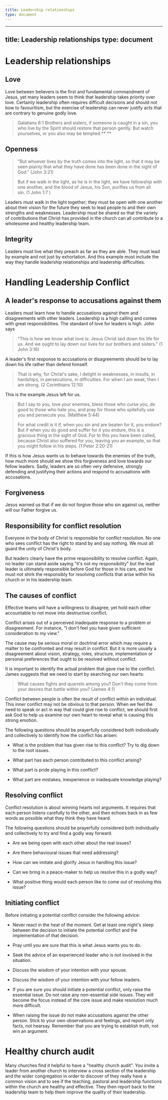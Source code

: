 ```yaml
---
title: Leadership relationships
type: document
---
```

---
title: Leadership relationships
type: document
---
# Leadership relationships 

## Love 

Love between believers is the first and fundamental commandment of
Jesus, yet many leaders seem to think that leadership takes priority
over love. Certainly leadership often requires difficult decisions and
should not bow to favouritism, but the exercise of leadership can never
justify acts that are contrary to genuine godly love. 

> Galatians 6:1 Brothers and sisters, if someone is caught in a sin, you
> who live by the Spirit should restore that person gently. But watch
> yourselves, or you also may be tempted.** **

## Openness 

> "But whoever lives by the truth comes into the light, so that it may
> be seen plainly that what they have done has been done in the sight of
> God." (John 3:21)
>
> But if we walk in the light, as he is in the light, we have fellowship
> with one another, and the blood of Jesus, his Son, purifies us from
> all sin. (1 John 1:7 )

Leaders must walk in the light together; they must be open with one
another about their vision for the future they seek to lead people to
and their own strengths and weaknesses. Leadership must be shared so
that the variety of contributions that Christ has provided in the church
can all contribute to a wholesome and healthy leadership team. 

## Integrity 

Leaders must live what they preach as far as they are able. They must
lead by example and not just by exhortation. And this example must
include the way they handle leadership relationships and leadership
difficulties. 

# Handling Leadership Conflict

## A leader's response to accusations against them 

Leaders must learn how to handle accusations against them and
disagreements with other leaders. Leadership is a high calling and comes
with great responsibilities. The standard of love for leaders is high.
John says  

> "This is how we know what love is: Jesus Christ laid down his life for
> us. And we ought to lay down our lives for our brothers and sisters."
> (1 John 3:16)

A leader's first response to accusations or disagreements should be to
lay down his life rather than defend himself.  

> That is why, for Christ's sake, I delight in weaknesses, in insults,
> in hardships, in persecutions, in difficulties. For when I am weak,
> then I am strong. (2 Corinthians 12:10)

This is the example Jesus left for us.  

> But I say to you, love your enemies, bless those who curse you, do
> good to those who hate you, and pray for those who spitefully use you
> and persecute you. (Matthew 5:44)
>
> For what credit is it if, when you sin and are beaten for it, you
> endure? But if when you do good and suffer for it you endure, this is
> a gracious thing in the sight of God. For to this you have been
> called, because Christ also suffered for you, leaving you an example,
> so that you might follow in his steps. (1 Peter 2:20-21)

If this is how Jesus wants us to behave towards the enemies of the
truth, how much more should we show this forgiveness and love towards
our fellow leaders. Sadly, leaders are so often very defensive, strongly
defending and justifying their actions and respond to accusations with
accusations. 

## Forgiveness 

Jesus warned us that if we do not forgive those who sin against us,
neither will our Father forgive us. 

## Responsibility for conflict resolution 

Everyone in the body of Christ is responsible for conflict resolution.
No one who sees conflict has the right to stand by and say nothing. We
must all guard the unity of Christ's body. 

But leaders clearly have the prime responsibility to resolve conflict.
Again, no leader can stand aside saying "it's not my responsibility" but
the lead leader is ultimately responsible before God for those in his
care, and he must not shirk the responsibly for resolving conflicts that
arise within his church or in his leadership team. 

## The causes of conflict 

Effective teams will have a willingness to disagree, yet hold each other
accountable to not move into destructive conflict. 

Conflict arises out of a perceived inadequate response to a problem or
disagreement. For instance, "I don't feel you have given sufficient
consideration to my view." 

The cause may be serious moral or doctrinal error which may require a
matter to be confronted and may result in conflict. But it is more
usually a disagreement about vision, strategy, roles, structure,
implementation or personal preferences that ought to be resolved without
conflict. 

It is important to identify the actual problem that gave rise to the
conflict. James suggests that we need to start by searching our own
hearts: 

> What causes fights and quarrels among you? Don't they come from your
> desires that battle within you? (James 4:1)

Conflict between people is often the result of conflict within an
individual. This inner conflict may not be obvious to that person. When
we feel the need to speak or act in way that could give rise to
conflict, we should first ask God to help us examine our own heart to
reveal what is causing this strong emotion. 

The following questions should be prayerfully considered both
individually and collectively to identify how the conflict has arisen: 

-   What is the problem that has given rise to this conflict? Try to dig
    down to the root issues. 

-   What part has each person contributed to this conflict arising? 

-   What part is pride playing in this conflict? 

-   What part are mistakes, inexperience or inadequate knowledge
    playing? 

## Resolving conflict 

Conflict resolution is about winning hearts not arguments. It requires
that each person listens carefully to the other, and then echoes back in
as few words as possible what they think they have heard. 

The following questions should be prayerfully considered both
individually and collectively to try and find a godly way forward. 

-   Are we being open with each other about the real issues? 

-   Are there behavioural issues that need addressing? 

-   How can we imitate and glorify Jesus in handling this issue? 

-   Can we bring in a peace-maker to help us resolve this in a godly
    way? 

-   What positive thing would each person like to come out of resolving
    this issue? 

## Initiating conflict 

Before initiating a potential conflict consider the following advice: 

-   Never react in the heat of the moment. Get at least one night's
    sleep between the decision to initiate the potential conflict and
    the implementation of that decision. 

-   Pray until you are sure that this is what Jesus wants you to do.  

-   Seek the advice of an experienced leader who is not involved in the
    situation. 

-   Discuss the wisdom of your intention with your spouse. 

-   Discuss the wisdom of your intention with your fellow leaders. 

-   If you are sure you should initiate a potential conflict, only raise
    the essential issue. Do not raise any non-essential side issues.
    They will become the focus instead of the core issue and make
    resolution much more difficult.  

-   When raising the issue do not make accusations against the other
    person. Stick to your own observations and feelings, and report only
    facts, not hearsay. Remember that you are trying to establish truth,
    not win an argument. 

# Healthy church audit 

Many churches find it helpful to have a "healthy church audit". You
invite a leader from another church to interview a cross section of the
leadership and the wider congregation in order to discover of they
really have a common vision and to see if the teaching, pastoral and
leadership functions within the church are healthy and effective. They
then report back to the leadership team to help them improve the quality
of their leadership. 
